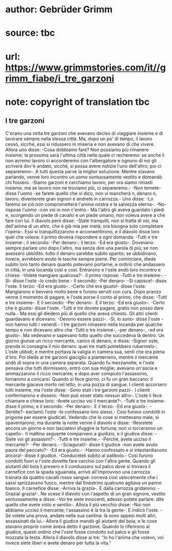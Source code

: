 # author: Gebrüder Grimm
# source: tbc
# url: https://www.grimmstories.com/it//grimm_fiabe/i_tre_garzoni
# note: copyright of translation tbc

## I tre garzoni 

C'erano una volta tre garzoni che avevano deciso di viaggiare insieme e
di lavorare sempre nella stessa città. Ma, dopo un po' di tempo, il
lavoro cessò, sicché‚ essi si ridussero in miseria e non avevano di che
vivere. Allora uno disse: -Cosa dobbiamo fare? Non possiamo più rimanere
insieme; la prossima sarà l'ultima città nella quale ci recheremo: se
anche lì non avremo lavoro ci accorderemo con l'albergatore e ognuno di
noi gli scriverà dov'è andato, sicché‚ si possa avere notizie l'uno
dell'altro; poi ci separeremo-. A tutti questa parve la miglior
soluzione. Mentre stavano parlando, venne loro incontro un uomo
sontuosamente vestito e domandò chi fossero. -Siamo garzoni e cerchiamo
lavoro; per ora siamo rimasti insieme, ma se lavoro non ne troviamo più,
ci separeremo.- -Non temete- disse l'uomo -se farete quello che vi
dico, non vi mancherà n‚ denaro n‚ lavoro; diventerete gran signori e
andrete in carrozza.- Uno disse: -Lo faremo se ciò non comprometterà
l'anima nostra e la salvezza eterna-. -No- rispose l'uomo -con voi io
non c'entro.- Ma l'altro gli aveva guardato i piedi e, scorgendo un
piede di cavallo e un piede umano, non voleva avere a che fare con lui.
Il diavolo però disse: -State tranquilli, non si tratta di voi, ma
dell'anima di un altro, che è già mia per metà; ora bisogna solo
completare l'opera-. Essi si tranquillizzarono e acconsentirono, e il
diavolo disse loro quel che voleva: il primo doveva rispondere a ogni
domanda: -Tutti e tre insieme-; il secondo: -Per denaro-; il terzo: -Ed
era giusto-. Dovevano sempre parlare uno dopo l'altro, ma senza dire
una parola di più; se non avessero ubbidito. tutto il denaro sarebbe
subito sparito; se ubbidivano, invece, avrebbero avuto le tasche sempre
piene. Per cominciare, diede subito loro tanto denaro quanto potevano
portarne, e ordinò che andassero in città, in una locanda così e così.
Entrarono e l'oste andò loro incontro e chiese: -Volete mangiare
qualcosa?-. Il primo rispose: -Tutti e tre insieme-. -Sì- disse l'oste
-lo credo bene.- Il secondo: -Per denaro- -Si capisce!- disse l'oste.
Il terzo: -Ed era giusto-. -Certo che era giusto!- disse l'oste.
Mangiarono e bevvero molto bene e furono serviti con cura. Dopo pranzo
venne il momento di pagare, e l'oste porse il conto al primo, che
disse: -Tutti e tre insieme-. E il secondo: -Per denaro-. E il terzo:
-Ed era giusto-. -Certo che è giusto- disse l'oste. -Tutti e tre dovete
pagare, gratis non posso dare nulla.- Ma essi gli diedero più di quello
che aveva chiesto. Gli altri clienti guardavano e dicevano: -Devono
essere pazzi-. -Sì, lo sono- disse l'oste -non hanno tutti i venerdì.-
I tre garzoni rimasero nella locanda per qualche tempo e non dicevano
altro che -Tutti e tre insieme-, -per denaro-, -ed era giusto-. Ma
vedevano e sapevano tutto quello che succedeva là dentro. Un giorno
giunse un ricco mercante, carico di denaro, e disse: -Signor oste,
prenda in consegna il mio denaro: quei tre matti potrebbero rubarmelo-.
L'oste ubbidì; e mentre portava la valigia in camera sua, sentì che era
piena d'oro. Poi diede ai tre garzoni giaciglio a pianterreno, mentre
il mercante andò di sopra in una camera separata. Quando fu mezzanotte,
e l'oste pensava che tutti dormissero, entrò con sua moglie; avevano
un'ascia e ammazzarono il ricco mercante; e dopo aver compiuto
l'assassinio, tornarono a coricarsi. Quando si fece giorno, ci fu un
gran baccano: il mercante giaceva morto nel letto, in una pozza di
sangue. I clienti accorsero tutti insieme, ma l'oste disse: -Sono stati
i tre garzoni pazzi-. I clienti confermarono e dissero: -Non può esser
stato nessun altro-. L'oste li fece chiamare e chiese loro: -Avete
ucciso voi il mercante?-. -Tutti e tre insieme- disse il primo; e il
secondo: -Per denaro-. E il terzo: -Ed era giusto-. -Sentite?- esclamò
l'oste -lo confessano loro stessi.- Così furono condotti in prigione
per essere giudicati. Vedendo che le cose si mettevano male, si
spaventarono; ma durante la notte venne il diavolo e disse: -Resistete
ancora un giorno e non lasciatevi sfuggire la fortuna; non vi torceranno
un capello-. Il mattino seguente comparvero a giudizio, e il giudice
disse: -Siete voi gli assassini?-. -Tutti e tre insieme.- -Perché‚ avete
ucciso il mercante?- -Per denaro.- -Sciagurati!- disse il giudice -non
avete avuto paura del peccato?- -Ed era giusto.- -Hanno confessato e si
intestardiscono ancora!- disse il giudice. -Conduceteli subito al
patibolo.- Così furono condotti fuori e l'oste dovette fare cerchio con
l'altra gente. Quando gli aiutanti del boia li presero e li condussero
sul palco dove si trovava il carnefice con la spada sguainata, arrivò
all'improvviso una carrozza trainata da quattro cavalli rosso sangue:
correva così velocemente che i sassi sprizzavano fuoco, mentre dal
finestrino qualcuno agitava un panno bianco. Il carnefice disse: -Arriva
la grazia-. E dalla carrozza gridarono: -Grazia! grazia!-. Ne scese il
diavolo con l'aspetto di un gran signore, vestito sontuosamente e
disse: -Voi tre siete innocenti, adesso potete parlare: dite quello che
avete visto e sentito-. Allora il più vecchio disse: -Noi non abbiamo
ucciso il mercante; l'assassino è là tra la gente-. E indicò l'oste.
-Se volete una prova, andate nella sua cantina: là sono appesi molti
altri, assassinati da lui.- Allora il giudice mandò gli aiutanti del
boia, e le cose stavano proprio come aveva detto il garzone. Quando lo
riferirono al giudice, questi ordinò che l'oste fosse condotto sul
palco e gli fosse mozzata la testa. Allora il diavolo disse ai tre: "Io
ho l'anima che volevo, voi invece siete liberi e avete denaro per tutta
la vita."
